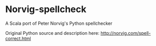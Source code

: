 Norvig-spellcheck
=================

A Scala port of Peter Norvig's Python spellchecker 

Original Python source and description here: http://norvig.com/spell-correct.html

